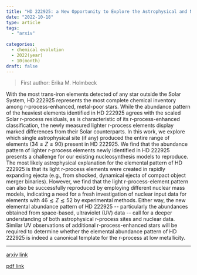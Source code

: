 ```yaml
---
title: "HD 222925: a New Opportunity to Explore the Astrophysical and Nuclear Conditions of r-process Sites"
date: "2022-10-18"
type: article
tags:
  - "arxiv"
  
categories:
  - chemical evolution
  - 2022(year)
  - 10(month)
draft: false
---
```

> First author: Erika M. Holmbeck

 With the most trans-iron elements detected of any star outside the Solar
System, HD 222925 represents the most complete chemical inventory among
r-process-enhanced, metal-poor stars. While the abundance pattern of the
heaviest elements identified in HD 222925 agrees with the scaled Solar
r-process residuals, as is characteristic of its r-process-enhanced
classification, the newly measured lighter r-process elements display marked
differences from their Solar counterparts. In this work, we explore which
single astrophysical site (if any) produced the entire range of elements
($34\leq Z\leq 90$) present in HD 222925. We find that the abundance pattern of
lighter r-process elements newly identified in HD 222925 presents a challenge
for our existing nucleosynthesis models to reproduce. The most likely
astrophysical explanation for the elemental pattern of HD 222925 is that its
light r-process elements were created in rapidly expanding ejecta (e.g., from
shocked, dynamical ejecta of compact object merger binaries). However, we find
that the light r-process-element pattern can also be successfully reproduced by
employing different nuclear mass models, indicating a need for a fresh
investigation of nuclear input data for elements with $46\lesssim Z\lesssim 52$
by experimental methods. Either way, the new elemental abundance pattern of HD
222925 -- particularly the abundances obtained from space-based, ultraviolet
(UV) data -- call for a deeper understanding of both astrophysical r-process
sites and nuclear data. Similar UV observations of additional
r-process-enhanced stars will be required to determine whether the elemental
abundance pattern of HD 222925 is indeed a canonical template for the r-process
at low metallicity.

---
[arxiv link](http://arxiv.org/abs/2210.10122v1)

[pdf link](http://arxiv.org/pdf/2210.10122v1)